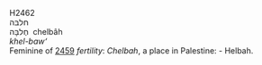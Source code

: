 <body>
  <p>H2462<br>  חלבּה  <br> חֶלבָּה  ‎  chelbâh  <br><i>khel-baw‘ </i><br>Feminine of <a href="h2459.htm">2459</a>  <i>fertility</i>: <i>Chelbah</i>, a place in Palestine: - Helbah.<br></p>
 </body>